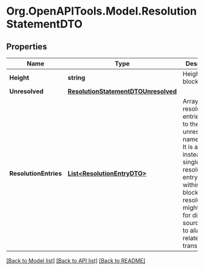 # Org.OpenAPITools.Model.ResolutionStatementDTO

## Properties

Name | Type | Description | Notes
------------ | ------------- | ------------- | -------------
**Height** | **string** | Height of the blockchain. | 
**Unresolved** | [**ResolutionStatementDTOUnresolved**](ResolutionStatementDTOUnresolved.md) |  | 
**ResolutionEntries** | [**List&lt;ResolutionEntryDTO&gt;**](ResolutionEntryDTO.md) | Array of resolution entries linked to the unresolved namespaceId. It is an array instead of a single resolution entry since within one block the resolution might change for different sources due to alias related transactions.  | 

[[Back to Model list]](../README.md#documentation-for-models) [[Back to API list]](../README.md#documentation-for-api-endpoints) [[Back to README]](../README.md)


